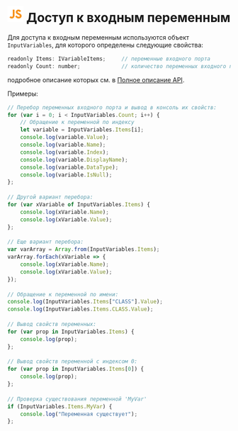 # ![](../../../media/app/icons/component-18/component-default-55.svg) Доступ к входным переменным

Для доступа к входным переменным используются объект `InputVariables`, для которого определены следующие свойства:

```javascript
readonly Items: IVariableItems;     // переменные входного порта
readonly Count: number;             // количество переменных входного порта
```

подробное описание которых см. в [Полное описание API](./api-description.md).

Примеры:

```javascript
// Перебор переменных входного порта и вывод в консоль их свойств:
for (var i = 0; i < InputVariables.Count; i++) {
    // Обращение к переменной по индексу
    let variable = InputVariables.Items[i];
    console.log(variable.Value);
    console.log(variable.Name);
    console.log(variable.Index);
    console.log(variable.DisplayName);
    console.log(variable.DataType);
    console.log(variable.IsNull);
};

// Другой вариант перебора:
for (var xVariable of InputVariables.Items) {
    console.log(xVariable.Name);
    console.log(xVariable.Value);
};

// Еще вариант перебора:
var varArray = Array.from(InputVariables.Items);
varArray.forEach(xVariable => {
    console.log(xVariable.Name);
    console.log(xVariable.Value);
});

// Обращение к переменной по имени:
console.log(InputVariables.Items["CLASS"].Value);
console.log(InputVariables.Items.CLASS.Value);

// Вывод свойств переменных:
for (var prop in InputVariables.Items) {
    console.log(prop);
};

// Вывод свойств переменной с индексом 0:
for (var prop in InputVariables.Items[0]) {
    console.log(prop);
};

// Проверка существования переменной 'MyVar'
if (InputVariables.Items.MyVar) {
    console.log("Переменная существует");
};

```